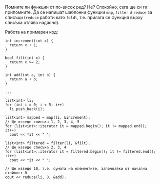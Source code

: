Помните ли функции от по-висок ред? Не? Спокойно, сега ще си ги припомните. Да се напишат шаблонни функции `map`, `filter` и `reduce` за списъци (`reduce` работи като `foldl`, т.е. прилага се функция върху списъка отляво надясно).


Работа на примерен код:

    int increment(int x) {
      return x + 1;
    }

    bool filt(int x) {
      return x >= 2;
    }

    int add(int a, int b) {
      return a + b;
    }

    ...

    list<int> li;
    for (int i = 0; i < 5; i++)
      li.push_back(i);

    list<int> mapped = map(li, &increment);
    // Ще изведе списъка 1, 2, 3, 4, 5
    for (list<int>::iterator it = mapped.begin(); it != mapped.end(); it++)
      cout << *it << " ";

    list<int> filtered = filter(li, &filt);
    // Ще изведе списъка 2, 3, 4
    for (list<int>::iterator it = filtered.begin(); it != filtered.end(); it++)
      cout << *it << " ";

    // Ще изведе 10, т.е. сумата на елементите, започвайки от начална стойност 0
    cout << reduce(li, 0, &add);

